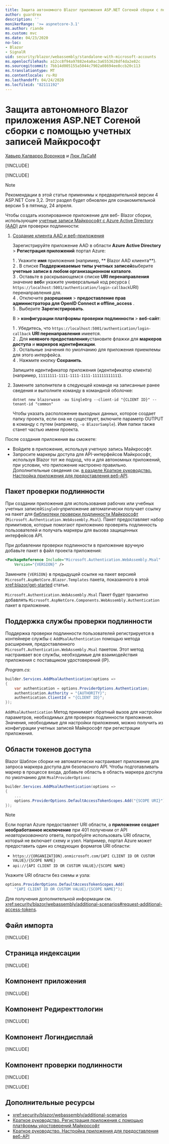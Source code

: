 ```yaml
---
title: Защита автономного Blazor приложения ASP.NET Coreной сборки с помощью учетных записей Майкрософт
author: guardrex
description: ''
monikerRange: '>= aspnetcore-3.1'
ms.author: riande
ms.custom: mvc
ms.date: 04/23/2020
no-loc:
- Blazor
- SignalR
uid: security/blazor/webassembly/standalone-with-microsoft-accounts
ms.openlocfilehash: a12cc8f94a97882e4a0ac3a6553628df4da2e82c
ms.sourcegitcommit: 7bb14d005155a5044c7902a08694ee8ccb20c113
ms.translationtype: MT
ms.contentlocale: ru-RU
ms.lasthandoff: 04/24/2020
ms.locfileid: "82111192"
---
```

# <a name="secure-an-aspnet-core-opno-locblazor-webassembly-standalone-app-with-microsoft-accounts"></a>Защита автономного Blazor приложения ASP.NET Coreной сборки с помощью учетных записей Майкрософт

[Хавьер Калварро Воронков](https://github.com/javiercn) и [Люк ЛаСаМ](https://github.com/guardrex)

[!INCLUDE[](~/includes/blazorwasm-preview-notice.md)]

[!INCLUDE[](~/includes/blazorwasm-3.2-template-article-notice.md)]

> [!NOTE]
> Рекомендации в этой статье применимы к предварительной версии 4 ASP.NET Core 3,2. Этот раздел будет обновлен для ознакомительной версии 5 в пятницу, 24 апреля.

Чтобы создать изолированное приложение для веб- Blazor сборки, использующее [учетные записи Майкрософт с Azure Active Directory (AAD)](/azure/active-directory/develop/quickstart-register-app#register-a-new-application-using-the-azure-portal) для проверки подлинности:

1. [Создание клиента AAD и веб-приложения](/azure/active-directory/develop/v2-overview)

   Зарегистрируйте приложение AAD в области **Azure Active Directory** > **Регистрация приложений** портал Azure:

   1 \. Укажите **имя** приложения (например, ** Blazor AAD клиента**).<br>
   2 \. В списке **Поддерживаемые типы учетных записей**выберите **учетные записи в любом организационном каталоге**.<br>
   3 \. Оставьте в раскрывающемся списке **URI перенаправления** значение **веб**и укажите универсальный код ресурса ( `https://localhost:5001/authentication/login-callback`URI) перенаправления для.<br>
   4 \. Отключите **разрешения** > **предоставление прав администратора для OpenID Connect и offline_access** .<br>
   5 \. Выберите **Зарегистрировать**.

   В > **конфигурации платформы** **проверки подлинности** > **веб-сайт**:

   1 \. Убедитесь, что `https://localhost:5001/authentication/login-callback` **URI перенаправления** имеется.<br>
   2 \. Для **неявного предоставления**установите флажки для **маркеров доступа** и **маркеров идентификации**.<br>
   3 \. Остальные значения по умолчанию для приложения приемлемы для этого интерфейса.<br>
   4 \. Нажмите кнопку **Сохранить**.

   Запишите идентификатор приложения (идентификатор клиента) (например, `11111111-1111-1111-1111-111111111111`).

1. Замените заполнители в следующей команде на записанные ранее сведения и выполните команду в командной оболочке:

   ```dotnetcli
   dotnet new blazorwasm -au SingleOrg --client-id "{CLIENT ID}" --tenant-id "common"
   ```

   Чтобы указать расположение выходных данных, которое создает папку проекта, если она не существует, включите параметр OUTPUT в команду с путем (например, `-o BlazorSample`). Имя папки также станет частью имени проекта.

После создания приложения вы сможете:

* Войдите в приложение, используя учетную запись Майкрософт.
* Запросите маркеры доступа для API-интерфейсов Майкрософт, используя Blazor тот же подход, что и для автономных приложений, при условии, что приложение настроено правильно. Дополнительные сведения см. [в разделе Краткое руководство. Настройка приложения для предоставления веб-API](/azure/active-directory/develop/quickstart-configure-app-expose-web-apis).

## <a name="authentication-package"></a>Пакет проверки подлинности

При создании приложения для использования рабочих или учебных учетных записей`SingleOrg`приложение автоматически получает ссылку на пакет для [библиотеки проверки подлинности Майкрософт](/azure/active-directory/develop/msal-overview) (`Microsoft.Authentication.WebAssembly.Msal`). Пакет предоставляет набор примитивов, которые помогают приложению проверять подлинность пользователей и получать маркеры для вызова защищенных интерфейсов API.

При добавлении проверки подлинности в приложение вручную добавьте пакет в файл проекта приложения:

```xml
<PackageReference Include="Microsoft.Authentication.WebAssembly.Msal" 
    Version="{VERSION}" />
```

Замените `{VERSION}` в предыдущей ссылке на пакет версией `Microsoft.AspNetCore.Blazor.Templates` пакета, показанного в этой <xref:blazor/get-started> статье.

`Microsoft.Authentication.WebAssembly.Msal` Пакет будет транзитно добавлять `Microsoft.AspNetCore.Components.WebAssembly.Authentication` пакет в приложение.

## <a name="authentication-service-support"></a>Поддержка службы проверки подлинности

Поддержка проверки подлинности пользователей регистрируется в контейнере службы с `AddMsalAuthentication` помощью метода расширения, предоставленного `Microsoft.Authentication.WebAssembly.Msal` пакетом. Этот метод настраивает все службы, необходимые для взаимодействия приложения с поставщиком удостоверений (IP).

*Program.cs*:

```csharp
builder.Services.AddMsalAuthentication(options =>
{
    var authentication = options.ProviderOptions.Authentication;
    authentication.Authority = "{AUTHORITY}";
    authentication.ClientId = "{CLIENT ID}";
});
```

`AddMsalAuthentication` Метод принимает обратный вызов для настройки параметров, необходимых для проверки подлинности приложения. Значения, необходимые для настройки приложения, можно получить из конфигурации учетных записей Майкрософт при регистрации приложения.

## <a name="access-token-scopes"></a>Области токенов доступа

Blazor Шаблон сборки не автоматически настраивает приложение для запроса маркера доступа для безопасного API. Чтобы подготавливать маркер в процессе входа, добавьте область в область маркера доступа по умолчанию для `MsalProviderOptions`:

```csharp
builder.Services.AddMsalAuthentication(options =>
{
    ...
    options.ProviderOptions.DefaultAccessTokenScopes.Add("{SCOPE URI}");
});
```

> [!NOTE]
> Если портал Azure предоставляет URI области, а **приложение создает необработанное исключение** при 401 получении от API *неавторизованного* ответа, попробуйте использовать URI области, который не включает схему и узел. Например, портал Azure может предоставить один из следующих форматов URI области:
>
> * `https://{ORGANIZATION}.onmicrosoft.com/{API CLIENT ID OR CUSTOM VALUE}/{SCOPE NAME}`
> * `api://{API CLIENT ID OR CUSTOM VALUE}/{SCOPE NAME}`
>
> Укажите URI области без схемы и узла:
>
> ```csharp
> options.ProviderOptions.DefaultAccessTokenScopes.Add(
>     "{API CLIENT ID OR CUSTOM VALUE}/{SCOPE NAME}");
> ```

Для получения дополнительной информации см. <xref:security/blazor/webassembly/additional-scenarios#request-additional-access-tokens>.

<!--
    For more information, see <xref:security/blazor/webassembly/additional-scenarios#attach-tokens-to-outgoing-requests>.
-->

## <a name="imports-file"></a>Файл импорта

[!INCLUDE[](~/includes/blazor-security/imports-file-standalone.md)]

## <a name="index-page"></a>Страница индексации

[!INCLUDE[](~/includes/blazor-security/index-page-msal.md)]

## <a name="app-component"></a>Компонент приложения

[!INCLUDE[](~/includes/blazor-security/app-component.md)]

## <a name="redirecttologin-component"></a>Компонент Редиректтологин

[!INCLUDE[](~/includes/blazor-security/redirecttologin-component.md)]

## <a name="logindisplay-component"></a>Компонент Логиндисплай

[!INCLUDE[](~/includes/blazor-security/logindisplay-component.md)]

## <a name="authentication-component"></a>Компонент проверки подлинности

[!INCLUDE[](~/includes/blazor-security/authentication-component.md)]

[!INCLUDE[](~/includes/blazor-security/troubleshoot.md)]

## <a name="additional-resources"></a>Дополнительные ресурсы

* <xref:security/blazor/webassembly/additional-scenarios>
* [Краткое руководство. Регистрация приложения с помощью платформы удостоверений Майкрософт](/azure/active-directory/develop/quickstart-register-app#register-a-new-application-using-the-azure-portal)
* [Краткое руководство. Настройка приложения для предоставления веб-API](/azure/active-directory/develop/quickstart-configure-app-expose-web-apis)
